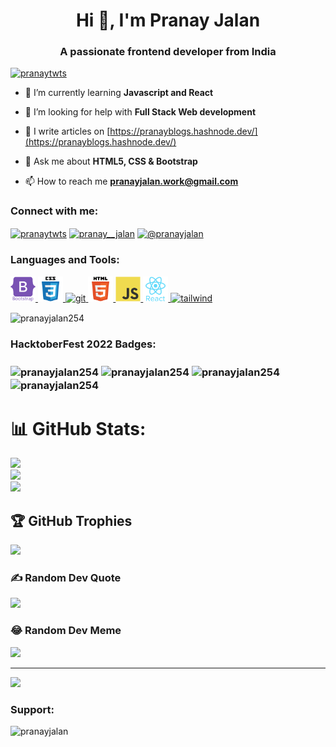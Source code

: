 <h1 align="center">Hi 👋, I'm Pranay Jalan</h1>
<h3 align="center">A passionate frontend developer from India</h3>

<p align="left"> <a href="https://twitter.com/pranaytwts" target="blank"><img src="https://img.shields.io/twitter/follow/pranaytwts?logo=twitter&style=for-the-badge" alt="pranaytwts" /></a> </p>

- 🌱 I’m currently learning **Javascript and React**

- 🤝 I’m looking for help with **Full Stack Web development**

- 📝 I write articles on [https://pranayblogs.hashnode.dev/](https://pranayblogs.hashnode.dev/)

- 💬 Ask me about **HTML5, CSS & Bootstrap**

- 📫 How to reach me **pranayjalan.work@gmail.com**

<h3 align="left">Connect with me:</h3>
<p align="left">
<a href="https://twitter.com/pranaytwts" target="blank"><img align="center" src="https://raw.githubusercontent.com/rahuldkjain/github-profile-readme-generator/master/src/images/icons/Social/twitter.svg" alt="pranaytwts" height="30" width="40" /></a>
<a href="https://instagram.com/pranay__jalan" target="blank"><img align="center" src="https://raw.githubusercontent.com/rahuldkjain/github-profile-readme-generator/master/src/images/icons/Social/instagram.svg" alt="pranay__jalan" height="30" width="40" /></a>
<a href="https://hashnode.com/@pranayjalan" target="blank"><img align="center" src="https://raw.githubusercontent.com/rahuldkjain/github-profile-readme-generator/master/src/images/icons/Social/hashnode.svg" alt="@pranayjalan" height="30" width="40" /></a>
</p>

<h3 align="left">Languages and Tools:</h3>
<p align="left"> <a href="https://getbootstrap.com" target="_blank" rel="noreferrer"> <img src="https://raw.githubusercontent.com/devicons/devicon/master/icons/bootstrap/bootstrap-plain-wordmark.svg" alt="bootstrap" width="40" height="40"/> </a> <a href="https://www.w3schools.com/css/" target="_blank" rel="noreferrer"> <img src="https://raw.githubusercontent.com/devicons/devicon/master/icons/css3/css3-original-wordmark.svg" alt="css3" width="40" height="40"/> </a> <a href="https://git-scm.com/" target="_blank" rel="noreferrer"> <img src="https://www.vectorlogo.zone/logos/git-scm/git-scm-icon.svg" alt="git" width="40" height="40"/> </a> <a href="https://www.w3.org/html/" target="_blank" rel="noreferrer"> <img src="https://raw.githubusercontent.com/devicons/devicon/master/icons/html5/html5-original-wordmark.svg" alt="html5" width="40" height="40"/> </a> <a href="https://developer.mozilla.org/en-US/docs/Web/JavaScript" target="_blank" rel="noreferrer"> <img src="https://raw.githubusercontent.com/devicons/devicon/master/icons/javascript/javascript-original.svg" alt="javascript" width="40" height="40"/> </a> <a href="https://reactjs.org/" target="_blank" rel="noreferrer"> <img src="https://raw.githubusercontent.com/devicons/devicon/master/icons/react/react-original-wordmark.svg" alt="react" width="40" height="40"/> </a> <a href="https://tailwindcss.com/" target="_blank" rel="noreferrer"> <img src="https://www.vectorlogo.zone/logos/tailwindcss/tailwindcss-icon.svg" alt="tailwind" width="40" height="40"/> </a> </p>

<p><img align="center" src="https://github-readme-stats.vercel.app/api/top-langs?username=pranayjalan254&show_icons=true&locale=en&layout=compact" alt="pranayjalan254" /></p>

<h3 align="left">HacktoberFest 2022 Badges: <h3>
<img align="center" src="https://www.holopin.io/_next/image?url=https%3A%2F%2Fassets.holopin.io%2FeyJidWNrZXQiOiJob2xvcGluLWFzc2V0cyIsImtleSI6ImFzc2V0cy9jbDhkNmZycXowMTgxMDltaGFleGpmczRwIiwiZWRpdHMiOnsicm90YXRlIjpudWxsfX0%3D&w=1920&q=75" alt="pranayjalan254" width="120" height="120"/> <img align="center" src="https://www.holopin.io/_next/image?url=https%3A%2F%2Fassets.holopin.io%2FeyJidWNrZXQiOiJob2xvcGluLWFzc2V0cyIsImtleSI6ImFzc2V0cy9jbDhkODlvaTAwMDE3MDlpZjdsdWxhNHV5IiwiZWRpdHMiOnsicm90YXRlIjpudWxsfX0%3D&w=1920&q=75" alt="pranayjalan254" width="120" height="120" /> <img align="center" src="https://www.holopin.io/_next/image?url=https%3A%2F%2Fassets.holopin.io%2FeyJidWNrZXQiOiJob2xvcGluLWFzc2V0cyIsImtleSI6ImFzc2V0cy9jbDhkOHRrZnAwMDMyMDlqbmtxZTF3dzVhIiwiZWRpdHMiOnsicm90YXRlIjpudWxsfX0%3D&w=1920&q=75" alt="pranayjalan254" width="120" height="120" /> <img align="center" src="https://www.holopin.io/_next/image?url=https%3A%2F%2Fassets.holopin.io%2FeyJidWNrZXQiOiJob2xvcGluLWFzc2V0cyIsImtleSI6ImFzc2V0cy9jbDhkOHVrb3MwMDk0MDlqbnVuaGRhcDd3IiwiZWRpdHMiOnsicm90YXRlIjpudWxsfX0%3D&w=1920&q=75" alt="pranayjalan254" width="120" height="120" />

# 📊 GitHub Stats:
![](https://github-readme-stats.vercel.app/api?username=pranayjalan254&theme=dark&hide_border=false&include_all_commits=true&count_private=false)<br/>
![](https://github-readme-streak-stats.herokuapp.com/?user=pranayjalan254&theme=dark&hide_border=false)<br/>
![](https://github-readme-stats.vercel.app/api/top-langs/?username=pranayjalan254&theme=dark&hide_border=false&include_all_commits=true&count_private=false&layout=compact)

## 🏆 GitHub Trophies
![](https://github-profile-trophy.vercel.app/?username=pranayjalan254&theme=radical&no-frame=false&no-bg=true&margin-w=4)

### ✍️ Random Dev Quote
![](https://quotes-github-readme.vercel.app/api?type=horizontal&theme=radical)

### 😂 Random Dev Meme
<img src="https://random-memer.herokuapp.com/" width="512px"/>

---
[![](https://visitcount.itsvg.in/api?id=pranayjalan254&icon=0&color=0)](https://visitcount.itsvg.in)

<h3 align="left">Support:</h3>
<p><a href="https://www.buymeacoffee.com/pranayjalan"> <img align="left" src="https://cdn.buymeacoffee.com/buttons/v2/default-yellow.png" height="50" width="210" alt="pranayjalan" /></a></p><br><br>
